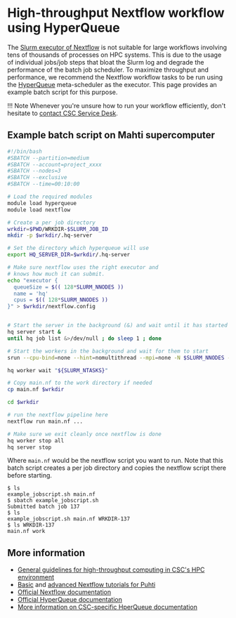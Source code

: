 # High-throughput Nextflow workflow using HyperQueue

The [Slurm executor of Nextflow](https://www.nextflow.io/docs/latest/executor.html#slurm)
is not suitable for large workflows involving tens of thousands of processes on HPC
systems. This is due to the usage of individual jobs/job steps that bloat the Slurm log
and degrade the performance of the batch job scheduler. To maximize throughput and
performance, we recommend the Nextflow workflow tasks to be run using the
[HyperQueue](../../apps/hyperqueue.md) meta-scheduler as the
executor. This page provides an example batch script for this purpose.

!!! Note
    Whenever you're unsure how to run your workflow efficiently, don't hesitate
    to [contact CSC Service Desk](../contact.md).

## Example batch script on Mahti supercomputer

```bash
#!/bin/bash
#SBATCH --partition=medium
#SBATCH --account=project_xxxx   
#SBATCH --nodes=3
#SBATCH --exclusive
#SBATCH --time=00:10:00

# Load the required modules
module load hyperqueue
module load nextflow

# Create a per job directory
wrkdir=$PWD/WRKDIR-$SLURM_JOB_ID
mkdir -p $wrkdir/.hq-server

# Set the directory which hyperqueue will use 
export HQ_SERVER_DIR=$wrkdir/.hq-server

# Make sure nextflow uses the right executor and
# knows how much it can submit.
echo "executor {
  queueSize = $(( 128*SLURM_NNODES ))
  name = 'hq'
  cpus = $(( 128*SLURM_NNODES )) 
}" > $wrkdir/nextflow.config


# Start the server in the background (&) and wait until it has started
hq server start &
until hq job list &>/dev/null ; do sleep 1 ; done

# Start the workers in the background and wait for them to start
srun --cpu-bind=none --hint=nomultithread --mpi=none -N $SLURM_NNODES -n $SLURM_NNODES  hq worker start --cpus=128 &

hq worker wait "${SLURM_NTASKS}"

# Copy main.nf to the work directory if needed 
cp main.nf $wrkdir

cd $wrkdir

# run the nextflow pipeline here 
nextflow run main.nf ...

# Make sure we exit cleanly once nextflow is done
hq worker stop all
hq server stop
```

Where `main.nf` would be the nextflow script you want to run. Note that this batch script
creates a per job directory and copies the nextflow script there before starting. 

```
$ ls
example_jobscript.sh main.nf 
$ sbatch example_jobscript.sh
Submitted batch job 137
$ ls
example_jobscript.sh main.nf WRKDIR-137
$ ls WRKDIR-137
main.nf work
```

## More information

* [General guidelines for high-throughput computing in CSC's HPC
  environment](../../computing/running/throughput.md)
* [Basic](https://yetulaxman.github.io/Biocontainer/tutorials/nextflow_tutorial.html)
  and [advanced Nextflow tutorials for Puhti](nextflow-puhti.md)
* [Official Nextflow documentation](https://www.nextflow.io/docs/latest/index.html)
* [Official HyperQueue documentation](https://it4innovations.github.io/hyperqueue/stable/)
* [More information on CSC-specific HperQueue documentation](../../apps/hyperqueue.md)
